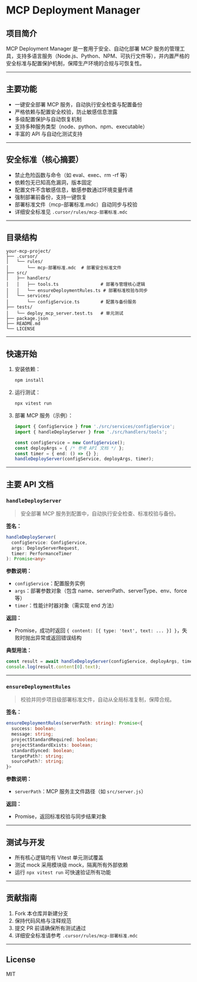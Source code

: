 # MCP Deployment Manager

## 项目简介

MCP Deployment Manager 是一套用于安全、自动化部署 MCP 服务的管理工具，支持多语言服务（Node.js、Python、NPM、可执行文件等），并内置严格的安全标准与配置保护机制，保障生产环境的合规与可恢复性。

---

## 主要功能
- 一键安全部署 MCP 服务，自动执行安全检查与配置备份
- 严格依赖与配置安全校验，防止敏感信息泄露
- 多级配置保护与自动恢复机制
- 支持多种服务类型（node、python、npm、executable）
- 丰富的 API 与自动化测试支持

---

## 安全标准（核心摘要）
- 禁止危险函数与命令（如 eval、exec、rm -rf 等）
- 依赖包无已知高危漏洞，版本固定
- 配置文件不含敏感信息，敏感参数通过环境变量传递
- 强制部署前备份，支持一键恢复
- 部署标准文件（mcp-部署标准.mdc）自动同步与校验
- 详细安全标准见 `.cursor/rules/mcp-部署标准.mdc`

---

## 目录结构

```
your-mcp-project/
├── .cursor/
│   └── rules/
│       └── mcp-部署标准.mdc  # 部署安全标准文件
├── src/
│   ├── handlers/
│   │   ├── tools.ts                # 部署与管理核心逻辑
│   │   └── ensureDeploymentRules.ts # 部署标准校验与同步
│   └── services/
│       └── configService.ts        # 配置与备份服务
├── tests/
│   └── deploy_mcp_server.test.ts   # 单元测试
├── package.json
├── README.md
└── LICENSE
```

---

## 快速开始

1. 安装依赖：
   ```bash
   npm install
   ```
2. 运行测试：
   ```bash
   npx vitest run
   ```
3. 部署 MCP 服务（示例）：
   ```ts
   import { ConfigService } from './src/services/configService';
   import { handleDeployServer } from './src/handlers/tools';

   const configService = new ConfigService();
   const deployArgs = { /* 参考 API 文档 */ };
   const timer = { end: () => {} };
   handleDeployServer(configService, deployArgs, timer);
   ```

---

## 主要 API 文档

### `handleDeployServer`

> 安全部署 MCP 服务到配置中，自动执行安全检查、标准校验与备份。

**签名：**
```ts
handleDeployServer(
  configService: ConfigService,
  args: DeployServerRequest,
  timer: PerformanceTimer
): Promise<any>
```

**参数说明：**
- `configService`：配置服务实例
- `args`：部署参数对象（包含 name、serverPath、serverType、env、force 等）
- `timer`：性能计时器对象（需实现 end 方法）

**返回：**
- Promise，成功时返回 `{ content: [{ type: 'text', text: ... }] }`，失败时抛出异常或返回错误结构

**典型用法：**
```ts
const result = await handleDeployServer(configService, deployArgs, timer);
console.log(result.content[0].text);
```

---

### `ensureDeploymentRules`

> 校验并同步项目级部署标准文件，自动从全局标准复制，保障合规。

**签名：**
```ts
ensureDeploymentRules(serverPath: string): Promise<{
  success: boolean;
  message: string;
  projectStandardRequired: boolean;
  projectStandardExists: boolean;
  standardSynced: boolean;
  targetPath?: string;
  sourcePath?: string;
}>
```

**参数说明：**
- `serverPath`：MCP 服务主文件路径（如 `src/server.js`）

**返回：**
- Promise，返回标准校验与同步结果对象

---

## 测试与开发

- 所有核心逻辑均有 Vitest 单元测试覆盖
- 测试 mock 采用模块级 mock，隔离所有外部依赖
- 运行 `npx vitest run` 可快速验证所有功能

---

## 贡献指南

1. Fork 本仓库并新建分支
2. 保持代码风格与注释规范
3. 提交 PR 前请确保所有测试通过
4. 详细安全标准请参考 `.cursor/rules/mcp-部署标准.mdc`

---

## License

MIT 